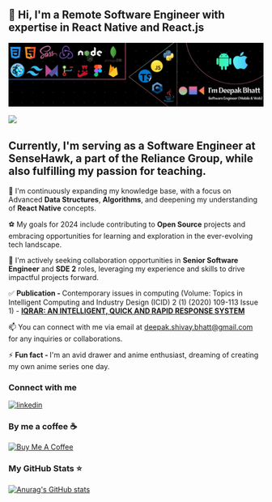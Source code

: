 ## 👋 Hi, I'm a Remote Software Engineer with expertise in React Native and React.js

![Screenshot-1](https://raw.githubusercontent.com/deathook007/deathook007/master/Cover.jpg)

![](https://komarev.com/ghpvc/?username=deathook007&label=PROFILE+VIEWS&style=flat-square&color=brightgreen)

## Currently, I'm serving as a Software Engineer at SenseHawk, a part of the Reliance Group, while also fulfilling my passion for teaching.

🌱 I'm continuously expanding my knowledge base, with a focus on Advanced <b>Data Structures</b>, <b>Algorithms</b>, and deepening my understanding of <b>React Native</b> concepts.

⚽ My goals for 2024 include contributing to <b>Open Source</b> projects and embracing opportunities for learning and exploration in the ever-evolving tech landscape.

🤝 I'm actively seeking collaboration opportunities in <b>Senior Software Engineer</b> and <b>SDE 2</b> roles, leveraging my experience and skills to drive impactful projects forward.

✅ <b>Publication - </b> Contemporary issues in computing (Volume: Topics in Intelligent Computing and Industry Design (ICID) 2 (1) (2020) 109-113 Issue 1) - <b>[IQRAR: AN INTELLIGENT, QUICK AND RAPID RESPONSE SYSTEM](https://www.researchgate.net/publication/347635135_IQRAR_AN_INTELLIGENT_QUICK_AND_RAPID_ACCIDENT_RESPONSE_SYSTEM)</b>

📫 You can connect with me via email at deepak.shivay.bhatt@gmail.com for any inquiries or collaborations.

⚡ <b>Fun fact - </b> I'm an avid drawer and anime enthusiast, dreaming of creating my own anime series one day.

### Connect with me

[![linkedin](https://img.shields.io/badge/LinkedIn-0077B5?style=for-the-badge&logo=linkedin&logoColor=white)][linkedin]

### By me a coffee ☕
<a href="https://www.buymeacoffee.com/deathook" target="_blank"><img src="https://cdn.buymeacoffee.com/buttons/v2/default-blue.png" alt="Buy Me A Coffee" width="150" ></a>

### My GitHub Stats ⭐

[![Anurag's GitHub stats](https://github-readme-stats.vercel.app/api?username=deathook007)](https://github.com/anuraghazra/github-readme-stats)

[linkedin]: https://www.linkedin.com/in/deepakbhatt-softwaredeveloper/
